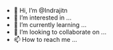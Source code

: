 - 👋 Hi, I’m @Indrajitn
- 👀 I’m interested in ...
- 🌱 I’m currently learning ...
- 💞️ I’m looking to collaborate on ...
- 📫 How to reach me ...

<!---
Indrajitn/Indrajitn is a ✨ special ✨ repository because its `README.md` (this file) appears on your GitHub profile.
You can click the Preview link to take a look at your changes.
--->
